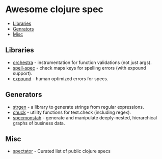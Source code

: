 # Awesome clojure spec

* [Libraries](#Libraries)
* [Genrators](#Generators)
* [Misc](#Misc)


## Libraries

* [orchestra](https://github.com/jeaye/orchestra) - instrumentation for function validations (not just args).
* [spell-spec](https://github.com/bhauman/spell-spec) - check maps keys for spelling errors (with expound support).
* [expound](https://github.com/bhb/expound) - human optimized errors for specs.

## Generators

* [strgen](https://github.com/miner/strgen) - a library to generate strings from regular expressions.
* [chuck](https://github.com/gfredericks/test.chuck) - utility functions for test.check (including regex).
* [specmonstah](https://github.com/reifyhealth/specmonstah) - generate and manipulate deeply-nested, hierarchical graphs of business data.

## Misc

* [spectator](https://github.com/ioRekz/spectator) - Curated list of public clojure specs
